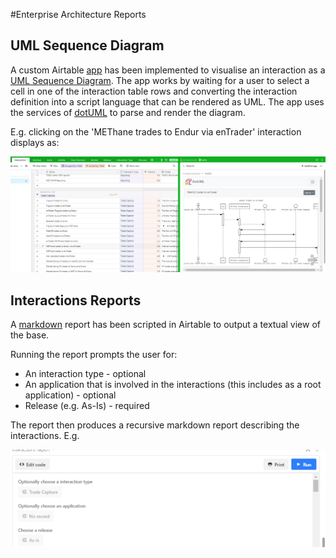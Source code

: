 #Enterprise Architecture Reports

## UML Sequence Diagram
A custom Airtable [app](https://airtable.com/developers/apps) has been implemented to visualise an interaction as a [UML Sequence Diagram](https://en.wikipedia.org/wiki/Sequence_diagram). The app works by waiting for a user to select a cell in one of the interaction table rows and converting the interaction definition into a script language that can be rendered as UML. The app uses the services of [dotUML](https://dotuml.com/) to parse and render the diagram.

E.g. clicking on the 'METhane trades to Endur via enTrader' interaction displays as:

![UML visualisation of interaction](2020-10-15-15-54-11.png)

## Interactions Reports
A [markdown](https://www.markdownguide.org/) report has been scripted in Airtable to output a textual view of the base.

Running the report prompts the user for:
* An interaction type - optional 
* An application that is involved in the interactions (this includes as a root application) - optional
* Release (e.g. As-Is) - required

The report then produces a recursive markdown report describing the interactions. E.g.

![Interactions Report](2020-10-15-15-59-39.png)

